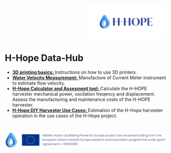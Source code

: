 <div align="right">
<img src="/images/Logo_istituzionale.png" alt="drawing" width="250"/>
</div>

# H-Hope Data-Hub


- <a href="https://github.com/H-HOPE/H-HOPE-3D-printing"> **3D printing basics:** </a>Instructions on how to use 3D printers.
-	<a href="https://github.com/H-HOPE/H-HOPE-current-meter"> **Water Velocity Measurement:** </a> Manufacture of Current Meter instrument to estimate flow velocity.
-	<a href="https://github.com/H-HOPE/Online-Calculator-and-Assesment-tool"> **H-Hope Calculator and Assesment tool:** </a> Calculate the H-HOPE harvester mechanical power, oscilation freqency and displacement. Assess the manufacturing and maintenance costs of the H-HOPE harvester.
-	<a href="https://github.com/H-HOPE/Use-cases-studies"> **H-Hope DIY Harvester Use Cases:** </a> Estimation of the H-Hope harvester operation in the use cases of the H-Hope project.

&nbsp;
&nbsp;
&nbsp;

<div align="center">
<img src="./images/H-HOPE_footer.JPG" alt="drawing" width="1472"/>
</div>
